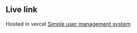 ## Live link
Hosted in vercel [Simple user management system](https://simple-user-management-system-client.vercel.app)
